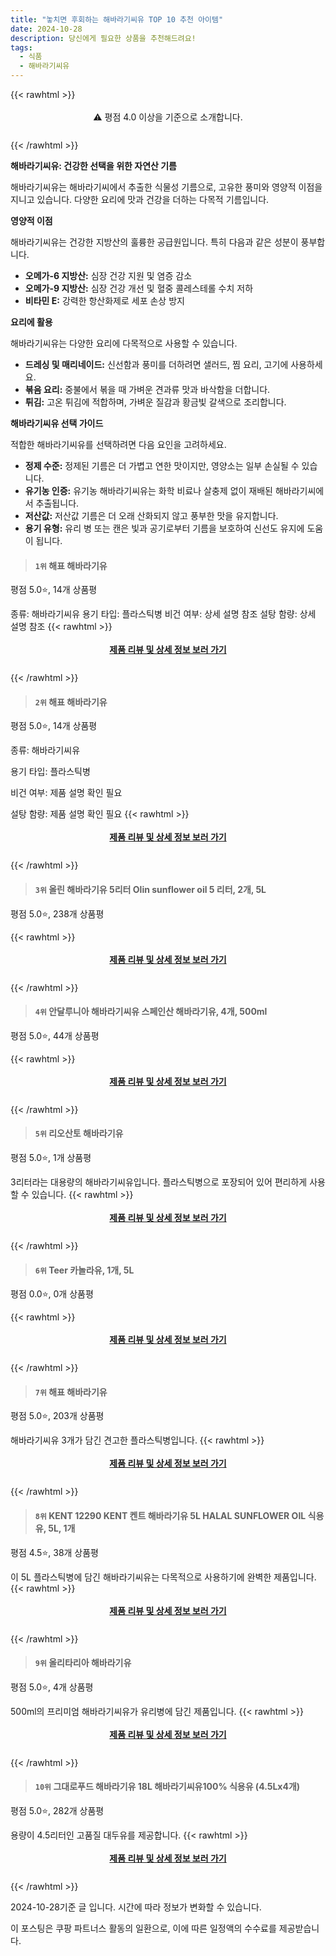 ```yaml
---
title: "놓치면 후회하는 해바라기씨유 TOP 10 추천 아이템"
date: 2024-10-28
description: 당신에게 필요한 상품을 추천해드려요!
tags:
  - 식품
  - 해바라기씨유
---
```

{{< rawhtml >}}<div class="toc" style="text-align: center; height: 50px; line-height: 2;">  <p>⚠️ 평점 4.0 이상을 기준으로 소개합니다.<br></p></div> {{< /rawhtml >}}

**해바라기씨유: 건강한 선택을 위한 자연산 기름**

해바라기씨유는 해바라기씨에서 추출한 식물성 기름으로, 고유한 풍미와 영양적 이점을 지니고 있습니다. 다양한 요리에 맛과 건강을 더하는 다목적 기름입니다.

**영양적 이점**

해바라기씨유는 건강한 지방산의 훌륭한 공급원입니다. 특히 다음과 같은 성분이 풍부합니다.

* **오메가-6 지방산:** 심장 건강 지원 및 염증 감소
* **오메가-9 지방산:** 심장 건강 개선 및 혈중 콜레스테롤 수치 저하
* **비타민 E:** 강력한 항산화제로 세포 손상 방지

**요리에 활용**

해바라기씨유는 다양한 요리에 다목적으로 사용할 수 있습니다.

* **드레싱 및 매리네이드:** 신선함과 풍미를 더하려면 샐러드, 찜 요리, 고기에 사용하세요.
* **볶음 요리:** 중불에서 볶을 때 가벼운 견과류 맛과 바삭함을 더합니다.
* **튀김:** 고온 튀김에 적합하며, 가벼운 질감과 황금빛 갈색으로 조리합니다.

**해바라기씨유 선택 가이드**

적합한 해바라기씨유를 선택하려면 다음 요인을 고려하세요.

* **정제 수준:** 정제된 기름은 더 가볍고 연한 맛이지만, 영양소는 일부 손실될 수 있습니다.
* **유기농 인증:** 유기농 해바라기씨유는 화학 비료나 살충제 없이 재배된 해바라기씨에서 추출됩니다.
* **저산값:** 저산값 기름은 더 오래 산화되지 않고 풍부한 맛을 유지합니다.
* **용기 유형:** 유리 병 또는 캔은 빛과 공기로부터 기름을 보호하여 신선도 유지에 도움이 됩니다.


>#### `1위` 해표 해바라기유
평점 5.0⭐, 14개 상품평

종류: 해바라기씨유
용기 타입: 플라스틱병
비건 여부: 상세 설명 참조
설탕 함량: 상세 설명 참조
{{< rawhtml >}}<div class="toc" style="text-align: center; height: 50px; line-height: 2;"><p><b><a href="https://link.coupang.com/re/AFFSDP?lptag=AF5033054&pageKey=6496319420&itemId=14282630050&vendorItemId=3012036742&traceid=V0-153-f6df54be112bd9f5&requestid=20241028110519355026494182&token=31850C%7CMIXED">제품 리뷰 및 상세 정보 보러 가기</a></b><br></p> </div>{{< /rawhtml >}}

>#### `2위` 해표 해바라기유
평점 5.0⭐, 14개 상품평

종류: 해바라기씨유

용기 타입: 플라스틱병

비건 여부: 제품 설명 확인 필요

설탕 함량: 제품 설명 확인 필요
{{< rawhtml >}}<div class="toc" style="text-align: center; height: 50px; line-height: 2;"><p><b><a href="https://link.coupang.com/re/AFFSDP?lptag=AF5033054&pageKey=6496319420&itemId=14282624644&vendorItemId=3000080394&traceid=V0-153-f6df54be112bd9f5&requestid=20241028110519355026494182&token=31850C%7CMIXED">제품 리뷰 및 상세 정보 보러 가기</a></b><br></p> </div>{{< /rawhtml >}}

>#### `3위` 올린 해바라기유 5리터 Olin sunflower oil 5 리터, 2개, 5L
평점 5.0⭐, 238개 상품평


{{< rawhtml >}}<div class="toc" style="text-align: center; height: 50px; line-height: 2;"><p><b><a href="https://link.coupang.com/re/AFFSDP?lptag=AF5033054&pageKey=7607250708&itemId=23133360262&vendorItemId=88071143016&traceid=V0-153-2f0bd70deb5a91ac&clickBeacon=15092010-94d1-11ef-8a24-ad5f61c00990%7E3&requestid=20241028110519355026494182&token=31850C%7CMIXED">제품 리뷰 및 상세 정보 보러 가기</a></b><br></p> </div>{{< /rawhtml >}}

>#### `4위` 안달루니아 해바라기씨유 스페인산 해바라기유, 4개, 500ml
평점 5.0⭐, 44개 상품평


{{< rawhtml >}}<div class="toc" style="text-align: center; height: 50px; line-height: 2;"><p><b><a href="https://link.coupang.com/re/AFFSDP?lptag=AF5033054&pageKey=8067689375&itemId=22697233326&vendorItemId=89935001578&traceid=V0-153-f31f5e235bd47be5&clickBeacon=15094720-94d1-11ef-aa6e-80fa39999363%7E3&requestid=20241028110519355026494182&token=31850C%7CMIXED">제품 리뷰 및 상세 정보 보러 가기</a></b><br></p> </div>{{< /rawhtml >}}

>#### `5위` 리오산토 해바라기유
평점 5.0⭐, 1개 상품평

3리터라는 대용량의 해바라기씨유입니다. 플라스틱병으로 포장되어 있어 편리하게 사용할 수 있습니다.
{{< rawhtml >}}<div class="toc" style="text-align: center; height: 50px; line-height: 2;"><p><b><a href="https://link.coupang.com/re/AFFSDP?lptag=AF5033054&pageKey=8106768942&itemId=21214998837&vendorItemId=88276078965&traceid=V0-153-22726e6d6d12eb42&requestid=20241028110519355026494182&token=31850C%7CMIXED">제품 리뷰 및 상세 정보 보러 가기</a></b><br></p> </div>{{< /rawhtml >}}

>#### `6위` Teer 카놀라유, 1개, 5L
평점 0.0⭐, 0개 상품평


{{< rawhtml >}}<div class="toc" style="text-align: center; height: 50px; line-height: 2;"><p><b><a href="https://link.coupang.com/re/AFFSDP?lptag=AF5033054&pageKey=8354050565&itemId=24137457540&vendorItemId=91156392359&traceid=V0-153-8b60e0ad72bd5de7&clickBeacon=15094720-94d1-11ef-8073-bde2bf59d4a0%7E3&requestid=20241028110519355026494182&token=31850C%7CMIXED">제품 리뷰 및 상세 정보 보러 가기</a></b><br></p> </div>{{< /rawhtml >}}

>#### `7위` 해표 해바라기유
평점 5.0⭐, 203개 상품평

해바라기씨유 3개가 담긴 견고한 플라스틱병입니다.
{{< rawhtml >}}<div class="toc" style="text-align: center; height: 50px; line-height: 2;"><p><b><a href="https://link.coupang.com/re/AFFSDP?lptag=AF5033054&pageKey=7851799728&itemId=21403262113&vendorItemId=88459856509&traceid=V0-153-c269bac7d2345ea7&requestid=20241028110519355026494182&token=31850C%7CMIXED">제품 리뷰 및 상세 정보 보러 가기</a></b><br></p> </div>{{< /rawhtml >}}

>#### `8위` KENT 12290 KENT 켄트 해바라기유 5L HALAL SUNFLOWER OIL 식용유, 5L, 1개
평점 4.5⭐, 38개 상품평

이 5L 플라스틱병에 담긴 해바라기씨유는 다목적으로 사용하기에 완벽한 제품입니다.
{{< rawhtml >}}<div class="toc" style="text-align: center; height: 50px; line-height: 2;"><p><b><a href="https://link.coupang.com/re/AFFSDP?lptag=AF5033054&pageKey=7455737701&itemId=19421252489&vendorItemId=84394135221&traceid=V0-153-c54c95087dd262c6&clickBeacon=15094720-94d1-11ef-818c-99d714a9f1c2%7E3&requestid=20241028110519355026494182&token=31850C%7CMIXED">제품 리뷰 및 상세 정보 보러 가기</a></b><br></p> </div>{{< /rawhtml >}}

>#### `9위` 올리타리아 해바라기유
평점 5.0⭐, 4개 상품평

500ml의 프리미엄 해바라기씨유가 유리병에 담긴 제품입니다.
{{< rawhtml >}}<div class="toc" style="text-align: center; height: 50px; line-height: 2;"><p><b><a href="https://link.coupang.com/re/AFFSDP?lptag=AF5033054&pageKey=5114833501&itemId=17943650455&vendorItemId=3000068377&traceid=V0-153-a7d3d791603c5e28&requestid=20241028110519355026494182&token=31850C%7CMIXED">제품 리뷰 및 상세 정보 보러 가기</a></b><br></p> </div>{{< /rawhtml >}}

>#### `10위` 그대로푸드 해바라기유 18L 해바라기씨유100% 식용유 (4.5Lx4개)
평점 5.0⭐, 282개 상품평

용량이 4.5리터인 고품질 대두유를 제공합니다.
{{< rawhtml >}}<div class="toc" style="text-align: center; height: 50px; line-height: 2;"><p><b><a href="https://link.coupang.com/re/AFFSDP?lptag=AF5033054&pageKey=7581356196&itemId=20012646819&vendorItemId=87730979640&traceid=V0-153-4bb1535031405b45&requestid=20241028110519355026494182&token=31850C%7CMIXED">제품 리뷰 및 상세 정보 보러 가기</a></b><br></p> </div>{{< /rawhtml >}}


2024-10-28기준 글 입니다.
시간에 따라 정보가 변화할 수 있습니다.

이 포스팅은 쿠팡 파트너스 활동의 일환으로, 이에 따른 일정액의 수수료를 제공받습니다.